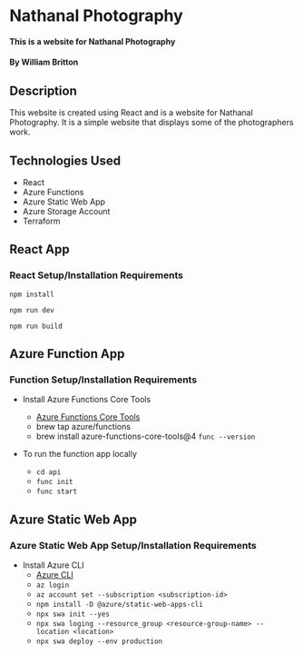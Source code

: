 # Nathanal Photography

#### This is a website for Nathanal Photography

#### By **William Britton**

## Description

This website is created using React and is a website for Nathanal Photography. It is a simple website that displays some of the photographers work.

## Technologies Used
- React
- Azure Functions
- Azure Static Web App
- Azure Storage Account
- Terraform

## React App

### React Setup/Installation Requirements

`npm install`

`npm run dev`

`npm run build`

## Azure Function App

### Function Setup/Installation Requirements

- Install Azure Functions Core Tools
  - [Azure Functions Core Tools](https://docs.microsoft.com/en-us/azure/azure-functions/functions-run-local?tabs=macos%2Ccsharp%2Cbash)
  - brew tap azure/functions
  - brew install azure-functions-core-tools@4
  `func --version`

- To run the function app locally
  - `cd api`
  - `func init`
  - `func start`

## Azure Static Web App

### Azure Static Web App Setup/Installation Requirements

- Install Azure CLI
  - [Azure CLI](https://docs.microsoft.com/en-us/cli/azure/install-azure-cli)
  - `az login`
  - `az account set --subscription <subscription-id>`
  - `npm install -D @azure/static-web-apps-cli`
  - `npx swa init --yes`
  - `npx swa loging --resource_group <resource-group-name> --location <location>`
  - `npx swa deploy --env production`
